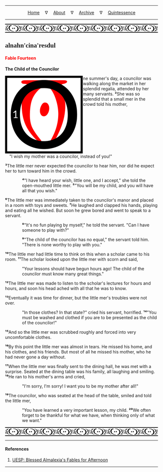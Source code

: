 
---

<!--- Local CSS Font Loading -->

<style>
@font-face {
    font-family: HayghinDaedric;
    src: url('../../../../../assets/fonts/ttf/HayghinDaedric.ttf') format('truetype');
    font-weight: medium;
    font-style: normal;
}
</style>

<!--- Jekyll Page Links -->

<center>
<a href="../../../../../index.html">Home</a>
&emsp;&nabla;&emsp;
<a href="../../../../about/index.html">About</a>
&emsp;&nabla;&emsp;
<a href="../../../../archive/index.html">Archive</a>
&emsp;&nabla;&emsp;
<a href="../../../index.html">Quintessence</a>
</center>

<!--- Markdown Body Below: -->

---

<img align="center" alt="Bordering" src="../../../../../assets/images/symbols/velothi_pattern_long_by_lukkar.svg">

## <span style="font-family:HayghinDaedric">alnahn'cina'resdul</Span>

#### <span style="color:red">Fable Fourteen</Span>

__The Child of the Councilor__

<img align="left" alt="O" src="../../../project/resources/initials/svg/letters/letter_o.svg">ne summer's day, a councilor was walking along the market in her splendid regalia, attended by her many servants.
<b>&sup2;</b>She was so splendid that a small mer in the crowd told his mother,

<span style="display:inline-block;padding-left:1em">"I wish my mother was a councilor, instead of you!"</span>

<b>&sup3;</b>The little mer never expected the councilor to hear him, nor did he expect her to turn toward him in the crowd.

<span style="display:inline-block;padding-left:4em"><b>&#8308;</b>"I have heard your wish, little one, and I accept," she told the open-mouthed little mer.
<b>&#8309;</b>"You will be my child, and you will have all that you wish."</span>

<b>&#8310;</b>The little mer was immediately taken to the councilor's manor and placed in a room with toys and sweets.
<b>&#8311;</b>He laughed and clapped his hands, playing and eating all he wished. But soon he grew bored and went to speak to a servant.

<span style="display:inline-block;padding-left:4em"><b>&#8312;</b>"It's no fun playing by myself," he told the servant. "Can I have someone to play with?"</span>

<span style="display:inline-block;padding-left:4em"><b>&#8313;</b>"The child of the councilor has no equal," the servant told him. "There is none worthy to play with you."</span>

<b>&sup1;&#8304;</b>The little mer had little time to think on this when a scholar came to his room.
<b>&sup1;&sup1;</b>The scholar looked upon the little mer with scorn and said,

<span style="display:inline-block;padding-left:4em">"Your lessons should have begun hours ago! The child of the councilor must know many great things."</span>

<b>&sup1;&sup2;</b>The little mer was made to listen to the scholar's lectures for hours and hours, and soon his head ached with all that he was to know.

<b>&sup1;&sup3;</b>Eventually it was time for dinner, but the little mer's troubles were not over.

<span style="display:inline-block;padding-left:4em">"In those clothes? In that state?" cried his servant, horrified.
<b>&sup1;&#8308;</b>"You must be washed and clothed if you are to be presented as the child of the councilor!"</span>

<b>&sup1;&#8309;</b>And so the little mer was scrubbed roughly and forced into very uncomfortable clothes.

<b>&sup1;&#8310;</b>By this point the little mer was almost in tears. He missed his home, and his clothes, and his friends. But most of all he missed his mother, who he had never gone a day without.

<b>&sup1;&#8311;</b>When the little mer was finally sent to the dining hall, he was met with a surprise. Seated at the dining table was his family, all laughing and smiling.
<b>&sup1;&#8312;</b>He ran to his mother's arms and cried,

<span style="display:inline-block;padding-left:4em">"I'm sorry, I'm sorry! I want you to be my mother after all!"</span>

<b>&sup1;&#8313;</b>The councilor, who was seated at the head of the table, smiled and told the little mer,

<span style="display:inline-block;padding-left:4em">"You have learned a very important lesson, my child.
<b>&sup2;&#8304;</b>We often forget to be thankful for what we have, when thinking only of what we want."</span>

<img align="center" alt="Bordering" src="../../../../../assets/images/symbols/velothi_pattern_long_by_lukkar.svg">

---

#### References

1. [UESP: Blessed Almalexia's Fables for Afternoon][1]

[1]: https://en.uesp.net/wiki/Online:Blessed_Almalexia%27s_Fables_for_Afternoon

---
